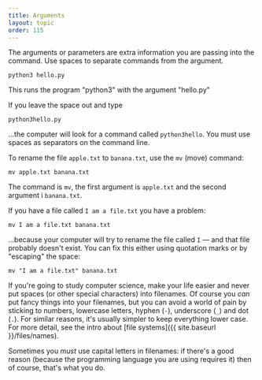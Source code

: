 ```yaml
---
title: Arguments
layout: topic
order: 115
---
```


The arguments or parameters are extra information you are passing into the
command. Use spaces to separate commands from the argument.

    python3 hello.py

This runs the program "python3" with the argument "hello.py"

If you leave the space out and type

    python3hello.py

...the computer will look for a command called `python3hello`. You must use
spaces as separators on the command line.

To rename the file `apple.txt` to `banana.txt`, use the `mv` (move) command:

    mv apple.txt banana.txt

The command is `mv`, the first argument is `apple.txt` and the second argument
i `banana.txt`.

If you have a file called `I am a file.txt` you have a problem:

    mv I am a file.txt banana.txt

...because your computer will try to rename the file called `I` — and that file
probably doesn't exist. You can fix this either using quotation marks or by
"escaping" the space:

    mv "I am a file.txt" banana.txt

If you're going to study computer science, make your life easier and never put
spaces (or other special characters) into filenames. Of course you _can_ put
fancy things into your filenames, but you can avoid a world of pain by sticking
to numbers, lowercase letters, hyphen (`-`), underscore (`_`) and dot (`.`).
For similar reasons, it's usually simpler to keep everything lower case. For
more detail, see the intro about [file systems]({{ site.baseurl }}/files/names).

Sometimes you _must_ use capital letters in filenames: if there's a good reason
(because the programming language you are using requires it) then of course,
that's what you do.
